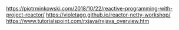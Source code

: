 https://piotrminkowski.com/2018/10/22/reactive-programming-with-project-reactor/
https://violetagg.github.io/reactor-netty-workshop/
https://www.tutorialspoint.com/rxjava/rxjava_overview.htm